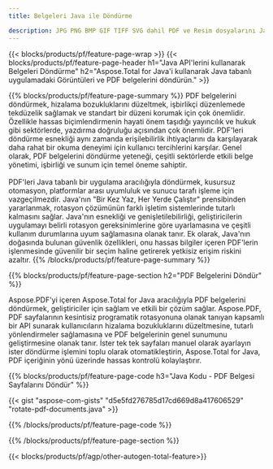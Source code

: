 ```yaml
---
title: Belgeleri Java ile Döndürme 

description: JPG PNG BMP GIF TIFF SVG dahil PDF ve Resim dosyalarını Java uygulamanız aracılığıyla döndürün.
---
```


{{< blocks/products/pf/feature-page-wrap >}}
{{< blocks/products/pf/feature-page-header h1="Java API'lerini kullanarak Belgeleri Döndürme" h2="Aspose.Total for Java'i kullanarak Java tabanlı uygulamadaki Görüntüleri ve PDF belgelerini döndürün." >}}

{{% blocks/products/pf/feature-page-summary %}}
PDF belgelerini döndürmek, hizalama bozukluklarını düzeltmek, işbirlikçi düzenlemede tekdüzelik sağlamak ve standart bir düzeni korumak için çok önemlidir. Özellikle hassas biçimlendirmenin hayati önem taşıdığı yayıncılık ve hukuk gibi sektörlerde, yazdırma doğruluğu açısından çok önemlidir. PDF'leri döndürme esnekliği aynı zamanda erişilebilirlik ihtiyaçlarını da karşılayarak daha rahat bir okuma deneyimi için kullanıcı tercihlerini karşılar. Genel olarak, PDF belgelerini döndürme yeteneği, çeşitli sektörlerde etkili belge yönetimi, işbirliği ve sunum için temel öneme sahiptir. <br /><br />
PDF'leri Java tabanlı bir uygulama aracılığıyla döndürmek, kusursuz otomasyon, platformlar arası uyumluluk ve sunucu tarafı işleme için vazgeçilmezdir. Java'nın "Bir Kez Yaz, Her Yerde Çalıştır" prensibinden yararlanmak, rotasyon çözümünün farklı işletim sistemlerinde tutarlı kalmasını sağlar. Java'nın esnekliği ve genişletilebilirliği, geliştiricilerin uygulamayı belirli rotasyon gereksinimlerine göre uyarlamasına ve çeşitli kullanım durumlarına uyum sağlamasına olanak tanır. Ek olarak, Java'nın doğasında bulunan güvenlik özellikleri, onu hassas bilgiler içeren PDF'lerin işlenmesinde güvenilir bir seçim haline getirerek yetkisiz erişim riskini azaltır. 
{{% /blocks/products/pf/feature-page-summary  %}}


{{% blocks/products/pf/feature-page-section  h2="PDF Belgelerini Döndür" %}}

Aspose.PDF'yi içeren Aspose.Total for Java aracılığıyla PDF belgelerini döndürmek, geliştiriciler için sağlam ve etkili bir çözüm sağlar. Aspose.PDF, PDF sayfalarının kesintisiz programatik rotasyonuna olanak tanıyan kapsamlı bir API sunarak kullanıcıların hizalama bozukluklarını düzeltmesine, tutarlı yönlendirmeler sağlamasına ve PDF belgelerinin genel sunumunu geliştirmesine olanak tanır. İster tek tek sayfaları manuel olarak ayarlayın ister döndürme işlemini toplu olarak otomatikleştirin, Aspose.Total for Java, PDF içeriğinin yönü üzerinde hassas kontrolü kolaylaştırır.

{{% blocks/products/pf/feature-page-code h3="Java Kodu - PDF Belgesi Sayfalarını Döndür" %}}

{{< gist "aspose-com-gists" "d5e5fd276785d17cd669d8a417606529" "rotate-pdf-documents.java" >}}

{{% /blocks/products/pf/feature-page-code  %}}

{{% /blocks/products/pf/feature-page-section %}}

{{< blocks/products/pf/agp/other-autogen-total-feature>}}